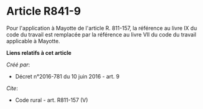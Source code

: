 # Article R841-9

Pour l'application à Mayotte de l'article R. 811-157, la référence au livre IX du code du travail est remplacée par la
référence au livre VII du code du travail applicable à Mayotte.

**Liens relatifs à cet article**

_Créé par_:

  - Décret n°2016-781 du 10 juin 2016 - art. 9

_Cite_:

  - Code rural - art. R811-157 (V)
